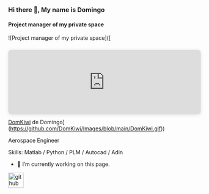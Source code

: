 ### Hi there 👋, My name is Domingo
#### Project manager of my private space
![Project manager of my private space]([[<div style="position: relative; width: 100%; height: 0; padding-top: 33.3333%;  padding-bottom: 0; box-shadow: 0 2px 8px 0 rgba(63,69,81,0.16); margin-top: 1.6em; margin-bottom: 0.9em; overflow: hidden;  border-radius: 8px; will-change: transform;">   <iframe loading="lazy" style="position: absolute; width: 100%; height: 100%; top: 0; left: 0; border: none; padding: 0;margin: 0;"     src="https:&#x2F;&#x2F;www.canva.com&#x2F;design&#x2F;DAFjMCin76g&#x2F;watch?embed" allowfullscreen="allowfullscreen" allow="fullscreen">   </iframe> </div> <a href="https:&#x2F;&#x2F;www.canva.com&#x2F;design&#x2F;DAFjMCin76g&#x2F;watch?utm_content=DAFjMCin76g&amp;utm_campaign=designshare&amp;utm_medium=embeds&amp;utm_source=link" target="_blank" rel="noopener">DomKiwi</a> de Domingo](https://www.canva.com/design/DAFjMCin76g/u2bL09mrxqRkO6rFnfmryg/watch?utm_content=DAFjMCin76g&utm_campaign=designshare&utm_medium=link&utm_source=publishsharelink)](https://github.com/DomKiwi/Images/blob/main/DomKiwi.gif))

Aerospace Engineer 

Skills: Matlab / Python / PLM / Autocad / Adin

- 🔭 I’m currently working on this page. 


[<img src='https://cdn.jsdelivr.net/npm/simple-icons@3.0.1/icons/github.svg' alt='github' height='40'>](https://github.com/DomKiwi)  



